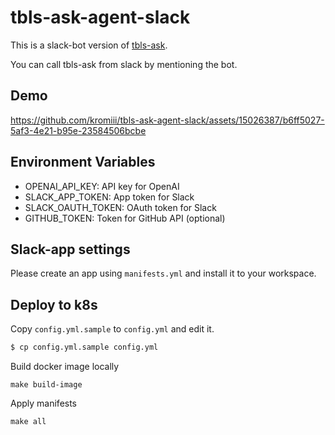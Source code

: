 # tbls-ask-agent-slack

This is a slack-bot version of [tbls-ask](https://github.com/k1LoW/tbls-ask).

You can call tbls-ask from slack by mentioning the bot.

## Demo

https://github.com/kromiii/tbls-ask-agent-slack/assets/15026387/b6ff5027-5af3-4e21-b95e-23584506bcbe

## Environment Variables

* OPENAI_API_KEY: API key for OpenAI
* SLACK_APP_TOKEN: App token for Slack
* SLACK_OAUTH_TOKEN: OAuth token for Slack
* GITHUB_TOKEN: Token for GitHub API (optional)

## Slack-app settings

Please create an app using `manifests.yml` and install it to your workspace.

## Deploy to k8s

Copy `config.yml.sample` to `config.yml` and edit it.

```sh
$ cp config.yml.sample config.yml

```

Build docker image locally

```
make build-image
```

Apply manifests

```
make all
```
